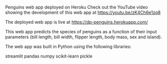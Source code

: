 Penguins web app deployed on Heroku
Check out the YouTube video showing the development of this web app at https://youtu.be/zK4Ch6e1zq8

The deployed web app is live at https://dp-penguins.herokuapp.com/

This web app predicts the species of penguins as a function of their input parameters (bill length, bill width, flipper length, body mass, sex and island).

The web app was built in Python using the following libraries:

streamlit
pandas
numpy
scikit-learn
pickle